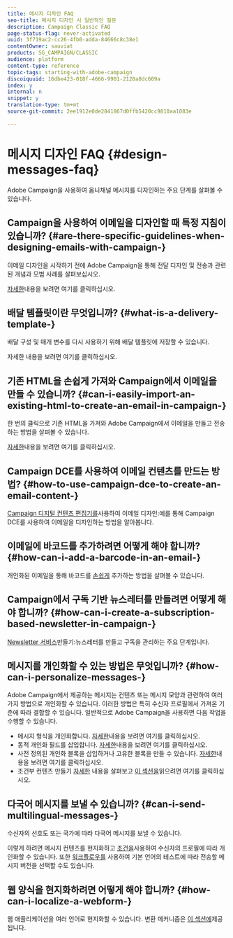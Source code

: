 ```yaml
---
title: 메시지 디자인 FAQ
seo-title: 메시지 디자인 시 일반적인 질문
description: Campaign Classic FAQ
page-status-flag: never-activated
uuid: 3f719ac2-cc26-4fb0-adda-84666c8c38e1
contentOwner: sauviat
products: SG_CAMPAIGN/CLASSIC
audience: platform
content-type: reference
topic-tags: starting-with-adobe-campaign
discoiquuid: 16dbe423-018f-4666-9901-2120a8dc609a
index: y
internal: n
snippet: y
translation-type: tm+mt
source-git-commit: 2ee1912e0de2841867d0ffb5420cc9810aa1083e

---
```



# 메시지 디자인 FAQ {#design-messages-faq}

Adobe Campaign을 사용하여 옴니채널 메시지를 디자인하는 주요 단계를 살펴볼 수 있습니다.

## Campaign을 사용하여 이메일을 디자인할 때 특정 지침이 있습니까? {#are-there-specific-guidelines-when-designing-emails-with-campaign-}

이메일 디자인을 시작하기 전에 Adobe Campaign을 통해 전달 디자인 및 전송과 관련된 개념과 모범 사례를 살펴보십시오.

[자세한](https://docs.campaign.adobe.com/doc/AC/getting_started/EN/deliveryBestPractices.html)내용을 보려면 여기를 클릭하십시오.

## 배달 템플릿이란 무엇입니까? {#what-is-a-delivery-template-}

배달 구성 및 매개 변수를 다시 사용하기 위해 배달 템플릿에 저장할 수 있습니다.

자세한 내용을 보려면 여기를 클릭하십시오.

## 기존 HTML을 손쉽게 가져와 Campaign에서 이메일을 만들 수 있습니까? {#can-i-easily-import-an-existing-html-to-create-an-email-in-campaign-}

한 번의 클릭으로 기존 HTML을 가져와 Adobe Campaign에서 이메일을 만들고 전송하는 방법을 살펴볼 수 있습니다.

[자세한](../../delivery/using/defining-the-email-content.md#message-content)내용을 보려면 여기를 클릭하십시오.

## Campaign DCE를 사용하여 이메일 컨텐츠를 만드는 방법? {#how-to-use-campaign-dce-to-create-an-email-content-}

[Campaign 디지털 컨텐츠 편집기를](../../web/using/use-case--creating-an-email-delivery.md)사용하여 이메일 디자인:예를 통해 Campaign DCE를 사용하여 이메일을 디자인하는 방법을 알아봅니다.

## 이메일에 바코드를 추가하려면 어떻게 해야 합니까? {#how-can-i-add-a-barcode-in-an-email-}

개인화된 이메일을 통해 바코드를 [손쉽게](../../delivery/using/inserting-a-barcode-in-an-email.md) 추가하는 방법을 살펴볼 수 있습니다.

## Campaign에서 구독 기반 뉴스레터를 만들려면 어떻게 해야 합니까? {#how-can-i-create-a-subscription-based-newsletter-in-campaign-}

[Newsletter 서비스](../../delivery/using/managing-subscriptions.md)만들기:뉴스레터를 만들고 구독을 관리하는 주요 단계입니다.

## 메시지를 개인화할 수 있는 방법은 무엇입니까? {#how-can-i-personalize-messages-}

Adobe Campaign에서 제공하는 메시지는 컨텐츠 또는 메시지 모양과 관련하여 여러 가지 방법으로 개인화할 수 있습니다. 이러한 방법은 특히 수신자 프로필에서 가져온 기준에 따라 결합할 수 있습니다. 일반적으로 Adobe Campaign을 사용하면 다음 작업을 수행할 수 있습니다.

* 메시지 형식을 개인화합니다. [자세한](../../delivery/using/defining-the-email-content.md#message-content)내용을 보려면 여기를 클릭하십시오.
* 동적 개인화 필드를 삽입합니다. [자세한](../../delivery/using/personalization-fields.md)내용을 보려면 여기를 클릭하십시오.
* 사전 정의된 개인화 블록을 삽입하거나 고유한 블록을 만들 수 있습니다. [자세한](../../delivery/using/personalization-blocks.md)내용을 보려면 여기를 클릭하십시오.
* 조건부 컨텐츠 만들기 [자세한](../../delivery/using/conditional-content.md) 내용을 살펴보고 [이 섹션을](../../delivery/using/conditional-content.md)읽으려면 여기를 클릭하십시오.

## 다국어 메시지를 보낼 수 있습니까? {#can-i-send-multilingual-messages-}

수신자의 선호도 또는 국가에 따라 다국어 메시지를 보낼 수 있습니다.

이렇게 하려면 메시지 컨텐츠를 현지화하고 [조건을](../../delivery/using/conditional-content.md)사용하여 수신자의 프로필에 따라 개인화할 수 있습니다. 또한 [워크플로우를](../../workflow/using/split.md) 사용하여 기본 언어의 테스트에 따라 전송할 메시지 버전을 선택할 수도 있습니다.

## 웹 양식을 현지화하려면 어떻게 해야 합니까? {#how-can-i-localize-a-webform-}

웹 애플리케이션을 여러 언어로 현지화할 수 있습니다. 변환 메커니즘은 [이 섹션에](../../web/using/translating-a-web-form.md)제공됩니다.
